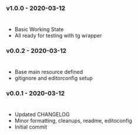 <a name="v1.0.0"><a/>
### v1.0.0 - 2020-03-12
#
- Basic Working State
- All ready for testing with tg wrapper 

<a name="v0.0.2"><a/>
### v0.0.2 - 2020-03-12
#
- Base main resource defined
- gitignore and editorconfig setup 

<a name="v0.0.1"></a>
### v0.0.1 - 2020-03-12
#
- Updated CHANGELOG
- Minor formatting, cleanups, readme, editoconfig
- Initial commit
